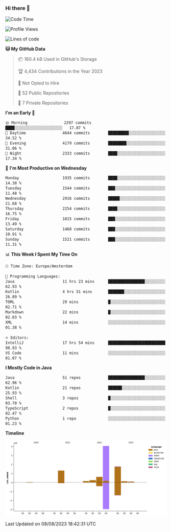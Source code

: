 ### Hi there 👋


<!--START_SECTION:waka-->
![Code Time](http://img.shields.io/badge/Code%20Time-3%2C476%20hrs%2051%20mins-blue)

![Profile Views](http://img.shields.io/badge/Profile%20Views-21-blue)

![Lines of code](https://img.shields.io/badge/From%20Hello%20World%20I%27ve%20Written-8.4%20million%20lines%20of%20code-blue)

**🐱 My GitHub Data** 

> 📦 160.4 kB Used in GitHub's Storage 
 > 
> 🏆 4,434 Contributions in the Year 2023
 > 
> 🚫 Not Opted to Hire
 > 
> 📜 52 Public Repositories 
 > 
> 🔑 7 Private Repositories 
 > 
**I'm an Early 🐤** 

```text
🌞 Morning                2297 commits        ████░░░░░░░░░░░░░░░░░░░░░   17.07 % 
🌆 Daytime                4644 commits        █████████░░░░░░░░░░░░░░░░   34.52 % 
🌃 Evening                4179 commits        ████████░░░░░░░░░░░░░░░░░   31.06 % 
🌙 Night                  2333 commits        ████░░░░░░░░░░░░░░░░░░░░░   17.34 % 
```
📅 **I'm Most Productive on Wednesday** 

```text
Monday                   1935 commits        ████░░░░░░░░░░░░░░░░░░░░░   14.38 % 
Tuesday                  1544 commits        ███░░░░░░░░░░░░░░░░░░░░░░   11.48 % 
Wednesday                2916 commits        █████░░░░░░░░░░░░░░░░░░░░   21.68 % 
Thursday                 2254 commits        ████░░░░░░░░░░░░░░░░░░░░░   16.75 % 
Friday                   1815 commits        ███░░░░░░░░░░░░░░░░░░░░░░   13.49 % 
Saturday                 1468 commits        ███░░░░░░░░░░░░░░░░░░░░░░   10.91 % 
Sunday                   1521 commits        ███░░░░░░░░░░░░░░░░░░░░░░   11.31 % 
```


📊 **This Week I Spent My Time On** 

```text
🕑︎ Time Zone: Europe/Amsterdam

💬 Programming Languages: 
Java                     11 hrs 23 mins      ████████████████░░░░░░░░░   62.93 % 
Kotlin                   4 hrs 51 mins       ███████░░░░░░░░░░░░░░░░░░   26.89 % 
TOML                     29 mins             █░░░░░░░░░░░░░░░░░░░░░░░░   02.71 % 
Markdown                 22 mins             █░░░░░░░░░░░░░░░░░░░░░░░░   02.03 % 
XML                      14 mins             ░░░░░░░░░░░░░░░░░░░░░░░░░   01.38 % 

🔥 Editors: 
IntelliJ                 17 hrs 54 mins      █████████████████████████   98.93 % 
VS Code                  11 mins             ░░░░░░░░░░░░░░░░░░░░░░░░░   01.07 % 
```

**I Mostly Code in Java** 

```text
Java                     51 repos            ████████████████░░░░░░░░░   62.96 % 
Kotlin                   21 repos            ██████░░░░░░░░░░░░░░░░░░░   25.93 % 
Shell                    3 repos             █░░░░░░░░░░░░░░░░░░░░░░░░   03.70 % 
TypeScript               2 repos             █░░░░░░░░░░░░░░░░░░░░░░░░   02.47 % 
Python                   1 repo              ░░░░░░░░░░░░░░░░░░░░░░░░░   01.23 % 
```



**Timeline**

![Lines of Code chart](https://raw.githubusercontent.com/powercasgamer/powercasgamer/master/assets/bar_graph.png)


 Last Updated on 08/08/2023 18:42:31 UTC
<!--END_SECTION:waka-->
